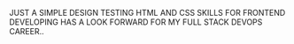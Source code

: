 JUST A SIMPLE DESIGN TESTING HTML AND CSS SKILLS FOR FRONTEND DEVELOPING HAS A LOOK FORWARD FOR MY FULL STACK DEVOPS CAREER..